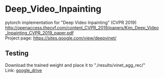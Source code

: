 # Deep_Video_Inpainting
pytorch implementation for "Deep Video Inpainting" (CVPR 2019)  
http://openaccess.thecvf.com/content_CVPR_2019/papers/Kim_Deep_Video_Inpainting_CVPR_2019_paper.pdf   
Project page: https://sites.google.com/view/deepvinet/
## Testing
Download the trained weight and place it to "./results/vinet_agg_rec/"  
Link: [google_drive](https://drive.google.com/file/d/1UCDZVJbymiHUcD2GfLq9-NU65MW6rSY4/view?usp=sharing)
